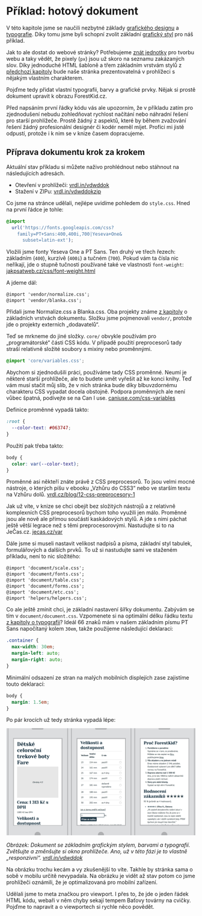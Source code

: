 # Příklad: hotový dokument

V této kapitole jsme se naučili nezbytné základy [grafického designu](graficky-design.md) a [typografie](typografie.md). Díky tomu jsme byli schopní zvolit základní [grafický styl](priklad-barvy-typografie.md) pro náš příklad.  

Jak to ale dostat do webové stránky? Potřebujeme [znát jednotky](jednotky.md) pro tvorbu webu a taky vědět, že pixely (`px`) jsou už skoro na seznamu zakázaných slov. Díky jednoduché HTML šabloně a třem základním vrstvám stylů z [předchozí kapitoly](dokument-nastroje.md) bude naše stránka prezentovatelná v prohlížeci s nějakým vlastním charakterem. 

Pojďme tedy přidat vlastní typografii, barvy a grafické prvky. Nějak si prostě dokument upravit k obrazu ForestKid.cz.

Před napsáním první řádky kódu vás ale upozorním, že v příkladu zatím pro zjednodušení nebudu zohledňovat rychlost načítání nebo náhradní řešení pro starší prohlížeče. Prostě žádný z aspektů, které by během zvažování řešení žádný profesionální designér či kodér neměl míjet. Profíci mi jistě odpustí, protože i k nim se v knize časem dopracujeme.

## Příprava dokumentu krok za krokem

Aktuální stav příkladu si můžete naživo prohlédnout nebo stáhnout na následujících adresách.

- Otevření v prohlížeči: [vrdl.in/vdwddok](http://vrdl.in/vdwddok)
- Stažení v ZIPu: [vrdl.in/vdwddokzip](http://vrdl.in/vdwddokzip)

Co jsme na stránce udělali, nejlépe uvidíme pohledem do `style.css`. Hned na první řádce je tohle:

```css
@import 
  url('https://fonts.googleapis.com/css?
    family=PT+Sans:400,400i,700|Yeseva+One&
      subset=latin-ext');
```

Vložili jsme fonty Yeseva One a PT Sans. Ten druhý ve třech řezech: základním (`400`), kurzívě (`400i`) a tučném (`700`). Pokud vám ta čísla nic neříkají, jde o stupně tučnosti používané také ve vlastnosti `font-weight`: [jakpsatweb.cz/css/font-weight.html](http://jakpsatweb.cz/css/font-weight.html)

A jdeme dál:

```
@import 'vendor/normalize.css';
@import 'vendor/blanka.css';
```

Přidali jsme Normalize.css a Blanka.css. Oba projekty známe [z kapitoly](dokument-nastroje.md) o základních vrstvách dokumentu. Složku jsme pojmenovali `vendor/`, protože jde o projekty externích „dodavatelů“.

Teď se mrkneme do jiné složky. `core/` obvykle používám pro „programátorské“ části CSS kódu. V případě použití preprocesorů tady straší relativně složité soubory s mixiny nebo proměnnými. 

```css
@import 'core/variables.css';
```

Abychom si zjednodušili práci, používáme tady CSS proměnné. Neumí je některé starší prohlížeče, ale to budete umět vyřešit až ke konci knihy. Teď vám musí stačit můj slib, že v nich stránka bude díky blbuvzdornému charakteru CSS vypadat docela obstojně. Podpora proměnných ale není vůbec špatná, podívejte se na Can I use. [caniuse.com/css-variables](http://caniuse.com/#feat=css-variables)

Definice proměnné vypadá takto:

```css
:root {
  --color-text: #063747;
}
```

Použití pak třeba takto: 

```css
body {
  color: var(--color-text);
}
```

Proměnné asi někteří znáte právě z CSS preprocesorů. To jsou velmi mocné nástroje, o kterých píšu v ebooku „Vzhůru do CSS3“ nebo ve starším textu na Vzhůru dolů. [vrdl.cz/blog/12-css-preprocesory-1](http://www.vzhurudolu.cz/blog/12-css-preprocesory-1)

Jak už víte, v knize se chci obejít bez složitých nástrojů a z relativně komplexních CSS preprocesorů bychom toho využili jen málo. Proměnné jsou ale nově ale přímou součástí kaskádových stylů. A jde s nimi páchat ještě větší legrace než s těmi preprocesorovými. Nastudujte si to na JeČas.cz. [jecas.cz/var](http://jecas.cz/var)

Dále jsme si museli nastavit velikost nadpisů a písma, základní styl tabulek, formulářových a dalších prvků. To už si nastudujte sami ve staženém příkladu, není to nic složitého:

```
@import 'document/scale.css';
@import 'document/fonts.css';
@import 'document/table.css';
@import 'document/forms.css';
@import 'document/etc.css';
@import 'helpers/helpers.css';
```

Co ale ještě zmínit chci, je základní nastavení šířky dokumentu. Zabývám se tím v `document/document.css`. Vzpomenete si na optimální délku řádku textu [z kapitoly o typografii](typografie.md)? Ideál 66 znaků mám v našem základním písmu PT Sans napočítaný kolem `30em`, takže použijeme následující deklaraci:

```css
.container {
  max-width: 30em; 
  margin-left: auto;
  margin-right: auto;
}
``` 

Minimální odsazení ze stran na malých mobilních displejích zase zajistíme touto deklarací:

```css
body {
  margin: 1.5em;
}
```

Po pár krocích už tedy stránka vypadá lépe:

![Dokument fáze příkladu](dist/images/original/vdwd/priklad-dokument.jpg)

*Obrázek: Dokument se základním grafickým stylem, barvami a typografií. Zvětšujte a změnšujte si okno prohlížeče. Ano, už v této fázi je to vlastně „responzivní“. [vrdl.in/vdwddok](http://vrdl.in/vdwddok)*

Na obrázku trochu kecám a vy zkušenější to víte. Takhle by stránka sama o sobě v mobilu určitě nevypadala. Na obrázku je vidět až stav potom co jsme prohlížeči oznámili, že je optimalizovaná pro mobilní zařízení. 

Udělali jsme to meta značkou pro viewport. I přes to, že jde o jeden řádek HTML kódu, webaři v něm chyby sekají tempem Baťovy továrny na cvičky. Pojďme to napravit a o viewportech si rychle něco povědět.

